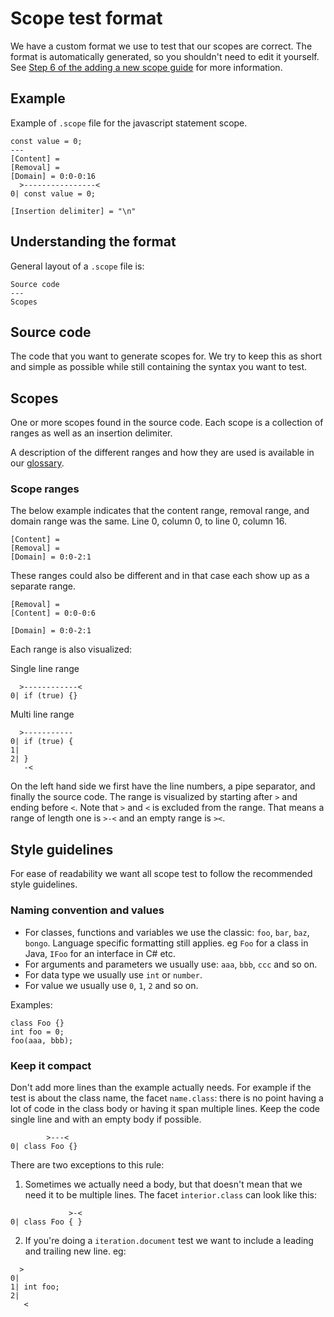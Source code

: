 # Scope test format

We have a custom format we use to test that our scopes are correct. The format is automatically generated, so you shouldn't need to edit it yourself. See [Step 6 of the adding a new scope guide](./adding-a-new-scope.md#6-update-the-tests) for more information.

## Example

Example of `.scope` file for the javascript statement scope.

```
const value = 0;
---
[Content] =
[Removal] =
[Domain] = 0:0-0:16
  >----------------<
0| const value = 0;

[Insertion delimiter] = "\n"
```

## Understanding the format

General layout of a `.scope` file is:

```
Source code
---
Scopes
```

## Source code

The code that you want to generate scopes for. We try to keep this as short and simple as possible while still containing the syntax you want to test.

## Scopes

One or more scopes found in the source code. Each scope is a collection of ranges as well as an insertion delimiter.

A description of the different ranges and how they are used is available in our [glossary](../user/glossary.md).

### Scope ranges

The below example indicates that the content range, removal range, and domain range was the same. Line 0, column 0, to line 0, column 16.

```
[Content] =
[Removal] =
[Domain] = 0:0-2:1
```

These ranges could also be different and in that case each show up as a separate range.

```
[Removal] =
[Content] = 0:0-0:6

[Domain] = 0:0-2:1
```

Each range is also visualized:

Single line range

```
  >------------<
0| if (true) {}
```

Multi line range

```
  >-----------
0| if (true) {
1|
2| }
   -<
```

On the left hand side we first have the line numbers, a pipe separator, and finally the source code. The range is visualized by starting after `>` and ending before `<`. Note that `>` and `<` is excluded from the range. That means a range of length one is `>-<` and an empty range is `><`.

## Style guidelines

For ease of readability we want all scope test to follow the recommended style guidelines.

### Naming convention and values

- For classes, functions and variables we use the classic: `foo`, `bar`, `baz`, `bongo`. Language specific formatting still applies. eg `Foo` for a class in Java, `IFoo` for an interface in C# etc.
- For arguments and parameters we usually use: `aaa`, `bbb`, `ccc` and so on.
- For data type we usually use `int` or `number`.
- For value we usually use `0`, `1`, `2` and so on.

Examples:

```
class Foo {}
int foo = 0;
foo(aaa, bbb);
```

### Keep it compact

Don't add more lines than the example actually needs. For example if the test is about the class name, the facet `name.class`: there is no point having a lot of code in the class body or having it span multiple lines. Keep the code single line and with an empty body if possible.

```
        >---<
0| class Foo {}
```

There are two exceptions to this rule:

1. Sometimes we actually need a body, but that doesn't mean that we need it to be multiple lines. The facet `interior.class` can look like this:

```
             >-<
0| class Foo { }
```

2. If you're doing a `iteration.document` test we want to include a leading and trailing new line. eg:

```
  >
0|
1| int foo;
2|
   <
```
